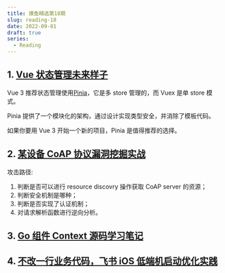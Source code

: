 ```yaml
---
title: 摸鱼精选第18期
slug: reading-18
date: 2022-09-01
draft: true
series:
  - Reading
---
```


## 1. [Vue 状态管理未来样子](https://mp.weixin.qq.com/s/leAUhqi0YY1EBSv_5JQ_hw)

Vue 3 推荐状态管理使用[Pinia](https://pinia.vuejs.org/)，它是多 store 管理的，而 Vuex 是单 store 模式。

Pinia 提供了一个模块化的架构，通过设计实现类型安全，并消除了模板代码。

如果你要用 Vue 3 开始一个新的项目，Pinia 是值得推荐的选择。

## 2. [某设备 CoAP 协议漏洞挖掘实战](https://mp.weixin.qq.com/s/sw1VuD2wXhXjQT9URIVxFQ)

攻击路径:

1. 判断是否可以进行 resource discovry 操作获取 CoAP server 的资源；
2. 判断安全机制是哪种；
3. 判断是否实现了认证机制；
4. 对请求解析函数进行逆向分析。

## 3. [Go 组件 Context 源码学习笔记](https://mp.weixin.qq.com/s/PoXSEDHRyKCyjibFGS0wHw)

## 4. [不改一行业务代码，飞书 iOS 低端机启动优化实践](https://mp.weixin.qq.com/s/KQJ5QXHdhwHRN65KdD45qA)
